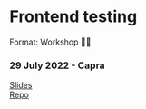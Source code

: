 # Frontend testing

Format: Workshop 👨‍💻

### 29 July 2022 - Capra

[Slides](https://gaute-talks.netlify.app/frontend-testing/)  
[Repo](https://github.com/gautemo/workshop-frontend-testing)  